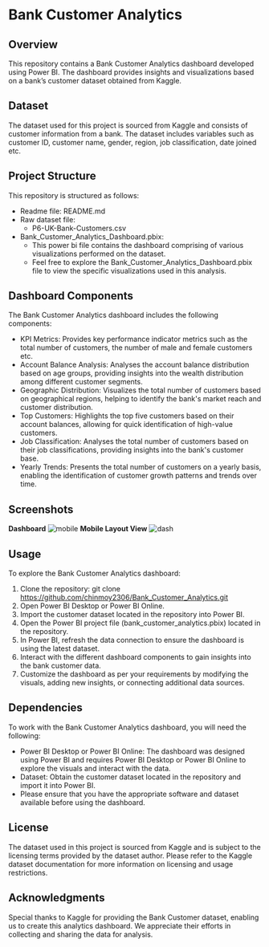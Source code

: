 # Bank Customer Analytics
## Overview
This repository contains a Bank Customer Analytics dashboard developed using Power BI. The dashboard provides insights and visualizations based on a bank’s customer dataset obtained from Kaggle.
## Dataset
The dataset used for this project is sourced from Kaggle and consists of customer information from a bank. The dataset includes variables such as customer ID, customer name, gender, region, job classification, date joined etc. 
## Project Structure
This repository is structured as follows:
-	Readme file: README.md
-	Raw dataset file:
	- P6-UK-Bank-Customers.csv
-	Bank_Customer_Analytics_Dashboard.pbix: 
	- This power bi file contains the dashboard comprising of various visualizations performed on the dataset. 
	- Feel free to explore the Bank_Customer_Analytics_Dashboard.pbix file to view the specific visualizations used in this analysis.
## Dashboard Components
The Bank Customer Analytics dashboard includes the following components:
-	KPI Metrics: Provides key performance indicator metrics such as the total number of customers, the number of male and female customers etc.
-	Account Balance Analysis: Analyses the account balance distribution based on age groups, providing insights into the wealth distribution among different customer segments.
-	Geographic Distribution: Visualizes the total number of customers based on geographical regions, helping to identify the bank's market reach and customer distribution.
-	Top Customers: Highlights the top five customers based on their account balances, allowing for quick identification of high-value customers.
-	Job Classification: Analyses the total number of customers based on their job classifications, providing insights into the bank's customer base.
-	Yearly Trends: Presents the total number of customers on a yearly basis, enabling the identification of customer growth patterns and trends over time.
## Screenshots
**Dashboard**
![mobile](https://github.com/Bala171/Customer_Data_Analysis-Bank/assets/69398534/3728c135-6073-4153-9d28-c2fd4ba8a013)
**Mobile Layout View**
![dash](https://github.com/Bala171/Customer_Data_Analysis-Bank/assets/69398534/eaaf881a-4be1-422b-8521-aa95ab0c779f)

## Usage
To explore the Bank Customer Analytics dashboard:
1.	Clone the repository: git clone https://github.com/chinmoy2306/Bank_Customer_Analytics.git
2.	Open Power BI Desktop or Power BI Online.
3.	Import the customer dataset located in the repository into Power BI.
4.	Open the Power BI project file (bank_customer_analytics.pbix) located in the repository.
5.	In Power BI, refresh the data connection to ensure the dashboard is using the latest dataset.
6.	Interact with the different dashboard components to gain insights into the bank customer data.
7.	Customize the dashboard as per your requirements by modifying the visuals, adding new insights, or connecting additional data sources.
## Dependencies
To work with the Bank Customer Analytics dashboard, you will need the following:
-	Power BI Desktop or Power BI Online: The dashboard was designed using Power BI and requires Power BI Desktop or Power BI Online to explore the visuals and interact with the data.
-	Dataset: Obtain the customer dataset located in the repository and import it into Power BI.
-	Please ensure that you have the appropriate software and dataset available before using the dashboard.
## License
The dataset used in this project is sourced from Kaggle and is subject to the licensing terms provided by the dataset author. Please refer to the Kaggle dataset documentation for more information on licensing and usage restrictions.
## Acknowledgments
Special thanks to Kaggle for providing the Bank Customer dataset, enabling us to create this analytics dashboard. We appreciate their efforts in collecting and sharing the data for analysis.
